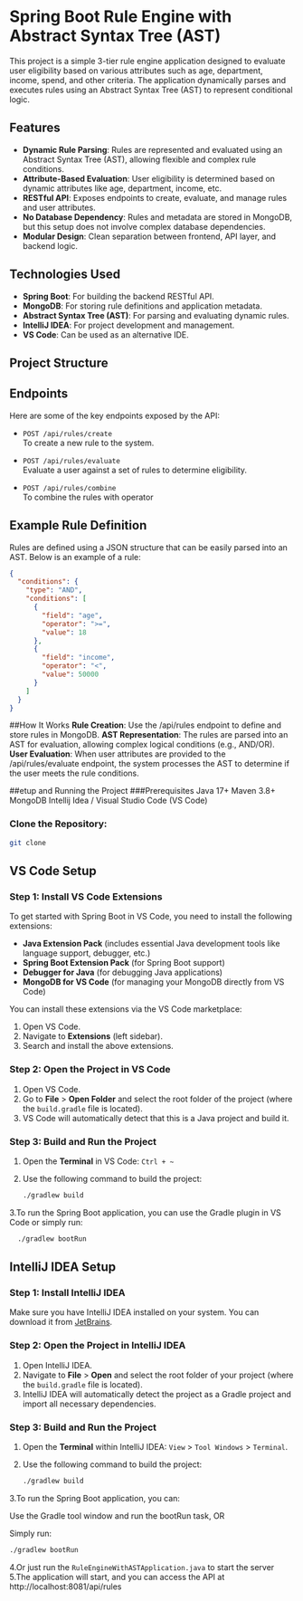 # Spring Boot Rule Engine with Abstract Syntax Tree (AST)

This project is a simple 3-tier rule engine application designed to evaluate user eligibility based on various attributes such as age, department, income, spend, and other criteria. The application dynamically parses and executes rules using an Abstract Syntax Tree (AST) to represent conditional logic.

## Features

- **Dynamic Rule Parsing**: Rules are represented and evaluated using an Abstract Syntax Tree (AST), allowing flexible and complex rule conditions.
- **Attribute-Based Evaluation**: User eligibility is determined based on dynamic attributes like age, department, income, etc.
- **RESTful API**: Exposes endpoints to create, evaluate, and manage rules and user attributes.
- **No Database Dependency**: Rules and metadata are stored in MongoDB, but this setup does not involve complex database dependencies.
- **Modular Design**: Clean separation between frontend, API layer, and backend logic.

## Technologies Used

- **Spring Boot**: For building the backend RESTful API.
- **MongoDB**: For storing rule definitions and application metadata.
- **Abstract Syntax Tree (AST)**: For parsing and evaluating dynamic rules.
- **IntelliJ IDEA**: For project development and management.
- **VS Code**: Can be used as an alternative IDE.

## Project Structure


## Endpoints

Here are some of the key endpoints exposed by the API:

- `POST /api/rules/create`  
  To create a new rule to the system.

- `POST /api/rules/evaluate`  
  Evaluate a user against a set of rules to determine eligibility.

- `POST /api/rules/combine`  
   To combine the rules with operator

## Example Rule Definition

Rules are defined using a JSON structure that can be easily parsed into an AST. Below is an example of a rule:

```json
{
  "conditions": {
    "type": "AND",
    "conditions": [
      {
        "field": "age",
        "operator": ">=",
        "value": 18
      },
      {
        "field": "income",
        "operator": "<",
        "value": 50000
      }
    ]
  }
}
```
##How It Works
**Rule Creation**: Use the /api/rules endpoint to define and store rules in MongoDB.
**AST Representation**: The rules are parsed into an AST for evaluation, allowing complex logical conditions (e.g., AND/OR).
**User Evaluation**: When user attributes are provided to the /api/rules/evaluate endpoint, the system processes the AST to determine if the user meets the rule conditions.

##etup and Running the Project
###Prerequisites
Java 17+
Maven 3.8+
MongoDB
Intellij Idea / Visual Studio Code (VS Code)

### Clone the Repository:

```bash
git clone 
```
## VS Code Setup

### Step 1: Install VS Code Extensions

To get started with Spring Boot in VS Code, you need to install the following extensions:

- **Java Extension Pack** (includes essential Java development tools like language support, debugger, etc.)
- **Spring Boot Extension Pack** (for Spring Boot support)
- **Debugger for Java** (for debugging Java applications)
- **MongoDB for VS Code** (for managing your MongoDB directly from VS Code)

You can install these extensions via the VS Code marketplace:

1. Open VS Code.
2. Navigate to **Extensions** (left sidebar).
3. Search and install the above extensions.

### Step 2: Open the Project in VS Code

1. Open VS Code.
2. Go to **File** > **Open Folder** and select the root folder of the project (where the `build.gradle` file is located).
3. VS Code will automatically detect that this is a Java project and build it.

### Step 3: Build and Run the Project

1. Open the **Terminal** in VS Code: `Ctrl + ~`
2. Use the following command to build the project:

   ```bash
   ./gradlew build
   ```
3.To run the Spring Boot application, you can use the Gradle plugin in VS Code or simply run:
  ```bash
    ./gradlew bootRun
  ```
## IntelliJ IDEA Setup

### Step 1: Install IntelliJ IDEA

Make sure you have IntelliJ IDEA installed on your system. You can download it from [JetBrains](https://www.jetbrains.com/idea/download/).

### Step 2: Open the Project in IntelliJ IDEA

1. Open IntelliJ IDEA.
2. Navigate to **File** > **Open** and select the root folder of your project (where the `build.gradle` file is located).
3. IntelliJ IDEA will automatically detect the project as a Gradle project and import all necessary dependencies.

### Step 3: Build and Run the Project

1. Open the **Terminal** within IntelliJ IDEA: `View` > `Tool Windows` > `Terminal`.
2. Use the following command to build the project:

   ```bash
   ./gradlew build
   ```
3.To run the Spring Boot application, you can:

Use the Gradle tool window and run the bootRun task, OR

Simply run:
  ```bash
  ./gradlew bootRun
  ```
4.Or just run the `RuleEngineWithASTApplication.java` to start the server
5.The application will start, and you can access the API at http://localhost:8081/api/rules



